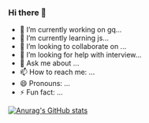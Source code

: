 ### Hi there 👋

<!--
**muyudou/muyudou** is a ✨ _special_ ✨ repository because its `README.md` (this file) appears on your GitHub profile.

Here are some ideas to get you started:
-->

- 🔭 I’m currently working on gq...
- 🌱 I’m currently learning js...
- 👯 I’m looking to collaborate on ...
- 🤔 I’m looking for help with interview...
- 💬 Ask me about ...
- 📫 How to reach me: ...
- 😄 Pronouns: ...
- ⚡ Fun fact: ...

[![Anurag's GitHub stats](https://github-readme-stats.vercel.app/api?username=muyudou)](https://github.com/anuraghazra/github-readme-stats)
